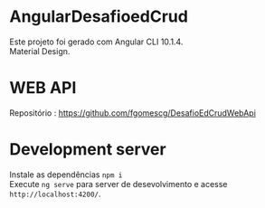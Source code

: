 # AngularDesafioedCrud

Este projeto foi gerado com Angular CLI 10.1.4. <br />
Material Design.

# WEB API

Repositório : https://github.com/fgomescg/DesafioEdCrudWebApi

# Development server

Instale as dependências `npm i` <br />
Execute `ng serve` para server de desevolvimento e acesse `http://localhost:4200/`.


